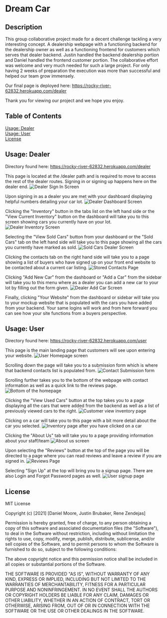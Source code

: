 # Dream Car

## Description
This group collaborative project made for a decent challenge tackling a very interesting concept. A dealership webpage with a functioning backend for the dealership owner as well as a functioning frontend for customers which serves that dealer backend. Justin handled the backend dealership portion and Daniel handled the frontend customer portion. The collaborative effort was welcome and very much needed for such a large project. For only having 2 weeks of preparation the execution was more than successful and helped our team grow immensely.

Our final page is deployed here: https://rocky-river-62832.herokuapp.com/dealer

Thank you for viewing our project and we hope you enjoy.

## Table of Contents
[Usage: Dealer](#usage-dealer)<br>
[Usage: User](#usage-user)<br>
[License](#license)<br>

<a name="usage-dealer"></a>
## Usage: Dealer

Directory found here: https://rocky-river-62832.herokuapp.com/dealer

This page is located at the /dealer path and is required to move to access the rest of the dealer routes. Signing in or signing up happens here on the dealer end.
![Dealer Sign In Screen](assets/img/DealerSignIn.PNG?raw=true)

Upon signing in as a dealer you are met with your dashboard displaying helpful numbers detailing your car lot.
![Dealer Dashboard Screen](assets/img/DealerDashboard.PNG?raw=true)

Clicking the "Inventory" button in the tabs list on the left hand side or the "View Current Inventory" button on the dashboard will take you to this screen showing cars you currently have on your lot. 
![Dealer Inventory Screen](assets/img/DealerInventory.PNG?raw=true)

Selecting the "View Sold Cars" button from your dashboard or the "Sold Cars" tab on the left hand side will take you to this page showing all the cars you currently have marked as sold.
![Sold Cars Dealer Screen](assets/img/DealerSoldCars.PNG?raw=true)

Clicking the contacts tab on the right hand side will take you to a page showing a list of buyers who have signed up on your front end website to be contacted about a current car listing.
![Stored Contacts Page](assets/img/DealerContacts.PNG?raw=true)

Clicking "Add New Car" from the dashboard or "Add a Car" from the sidebar will take you to this menu where as a dealer you can add a new car to your lot by filling out the form given.
![Dealer Add Car Screen](assets/img/DealerSoldCars.PNG?raw=true)

Finally, clicking "Your Website" from the dashboard or sidebar will take you to your mockup website that is populated with the cars you have added from your backend. Your same logins will work and from here forward you can see how your site functions from a buyers perspective.

<a name="usage-user"></a>
## Usage: User

Directory found here: https://rocky-river-62832.herokuapp.com/user

This page is the main landing page that customers will see upon entering your website.
![User Homepage screen](assets/img/UserDashboard.PNG?raw=true)

Scrolling down the page will take you to a submission form which is where that backend contacts list is populated from.
![Contact Submission form](assets/img/UserContactSubmit.PNG?raw=true)

Scrolling further takes you to the bottom of the webpage with contact information as well as a quick link to the reviews page.
![Bottom of the homepage](assets/img/UserBottomDashboard.PNG?raw=true)

Clicking the "View Used Cars" button at the top takes you to a page displaying all the cars that were added from the backend as well as a list of previously viewed cars to the right.
![Customer view inventory page](assets/img/UserInventory.PNG?raw=true)

Clicking on a car will take you to this page with a bit more detail about the car you selected.
![Inventory page after you have clicked on a car](assets/img/UserSpecificInventory.PNG?raw=true)

Clicking the "About Us" tab will take you to a page providing information about your staff/team
![About us screen](assets/img/UserAboutUs.PNG?raw=true)

Upon selecting the "Reviews" button at the top of the page you will be directed to a page where you can read reviews and leave a review if you are signed in.
![Reviews Page](assets/img/UserReviews.PNG?raw=true)

Selecting "Sign Up" at the top will bring you to a signup page. There are also Login and Forgot Password pages as well.
![User signup page](assets/img/UserSignup.PNG?raw=true)


<a name="license"></a>
## License

MIT License

Copyright (c) [2021] [Daniel Moore, Justin Brubaker, Rene Zendejas]

Permission is hereby granted, free of charge, to any person obtaining a copy
of this software and associated documentation files (the "Software"), to deal
in the Software without restriction, including without limitation the rights
to use, copy, modify, merge, publish, distribute, sublicense, and/or sell
copies of the Software, and to permit persons to whom the Software is
furnished to do so, subject to the following conditions:

The above copyright notice and this permission notice shall be included in all
copies or substantial portions of the Software.

THE SOFTWARE IS PROVIDED "AS IS", WITHOUT WARRANTY OF ANY KIND, EXPRESS OR
IMPLIED, INCLUDING BUT NOT LIMITED TO THE WARRANTIES OF MERCHANTABILITY,
FITNESS FOR A PARTICULAR PURPOSE AND NONINFRINGEMENT. IN NO EVENT SHALL THE
AUTHORS OR COPYRIGHT HOLDERS BE LIABLE FOR ANY CLAIM, DAMAGES OR OTHER
LIABILITY, WHETHER IN AN ACTION OF CONTRACT, TORT OR OTHERWISE, ARISING FROM,
OUT OF OR IN CONNECTION WITH THE SOFTWARE OR THE USE OR OTHER DEALINGS IN THE
SOFTWARE.
